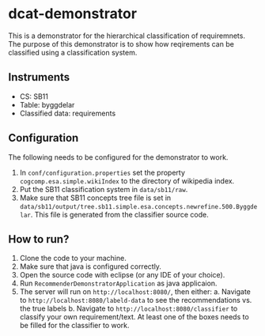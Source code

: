 # dcat-demonstrator
This is a demonstrator for the hierarchical classification of requiremnets. The purpose of this demonstrator is to show how reqirements can be classified using a classification system.

## Instruments
   - CS: SB11
   - Table: byggdelar
   - Classified data: requirements

## Configuration

The following needs to be configured for the demonstrator to work.

   1. In `conf/configuration.properties` set the property `cogcomp.esa.simple.wikiIndex` to the directory of wikipedia index.
   2. Put the SB11 classification system in `data/sb11/raw`.
   3. Make sure that SB11 concepts tree file is set in `data/sb11/output/tree.sb11.simple.esa.concepts.newrefine.500.Byggdelar`. This file is generated from the classifier source code.

## How to run?
   1. Clone the code to your machine.
   2. Make sure that java is configured correctly.
   3. Open the source code with eclipse (or any IDE of your choice).
   4. Run `RecommenderDemonstratorApplication` as java applicaion.
   5. The server will run on `http://localhost:8080/`, then either:
      a. Navigate to `http://localhost:8080/labeld-data` to see the recommendations vs. the true labels
      b. Navigate to `http://localhost:8080/classifier` to classify your own requirement/text. At least one of the boxes needs to be filled for the classifier to work.